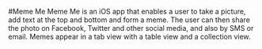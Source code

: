 #Meme Me
Meme Me is an iOS app that enables a user to take a picture, add text at the top and bottom and form a meme. The user can then share the photo on Facebook, Twitter and other social media, and also by SMS or email. Memes appear in a tab view with a table view and a collection view. 
